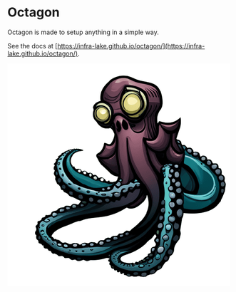 # Octagon

Octagon is made to setup anything in a simple way.

See the docs at [https://infra-lake.github.io/octagon/](https://infra-lake.github.io/octagon/).

![logo](./docs/logo.png)

<!-- ## How to run it?

Follow the steps:

```bash
git clone git@github.com:herberton/octagon.git
cd octagon
cp .env.template .env # don't forget to put your JWT on your .env file
echo MONGO_PWD=some-pwd >> .env
# don't forget to put your key.json at this file: ./example/volume/key.json
make sync plugin=airbyte format=yaml api=v1 recreate=true
``` -->